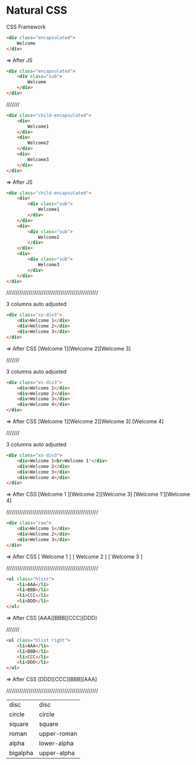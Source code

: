 # Natural CSS
CSS Framework




```html
<div class="encapsulated">
	Welcome
</div>
```
=> After JS
```html
<div class="encapsulated">
	<div class="sub">
		Welcome
	</div>
</div>
```

///////

```html
<div class="child-encapsulated">
	<div>
		Welcome1
	</div>
	<div>
		Welcome2
	</div>
	<div>
		Welcome3
	</div>
</div>
```
=> After JS
```html
<div class="child-encapsulated">
	<div>
		<div class="sub">
			Welcome1
		</div>
	</div>
	<div>
		<div class="sub">
			Welcome2
		</div>
	</div>
	<div>
		<div class="sub">
			Welcome3
		</div>
	</div>
</div>
```

/////////////////////////////////////////////////

3 columns auto adjusted
```html
<div class="xs-div3">
	<div>Welcome 1</div>
	<div>Welcome 2</div>
	<div>Welcome 3</div>
</div>
```
=> After CSS
[Welcome 1][Welcome 2][Welcome 3]

///////

3 columns auto adjusted
```html
<div class="xs-div3">
	<div>Welcome 1</div>
	<div>Welcome 2</div>
	<div>Welcome 3</div>
	<div>Welcome 4</div>
</div>
```
=> After CSS
[Welcome 1][Welcome 2][Welcome 3]
[Welcome 4]

///////

3 columns auto adjusted
```html
<div class="xs-div3">
	<div>Welcome 1<br>Welcome 1'</div>
	<div>Welcome 2</div>
	<div>Welcome 3</div>
	<div>Welcome 4</div>
</div>
```
=> After CSS
[Welcome 1 ][Welcome 2][Welcome 3]
[Welcome 1'][Welcome 4]

/////////////////////////////////////////////////

```html
<div class="raw">
	<div>Welcome 1</div>
	<div>Welcome 2</div>
	<div>Welcome 3</div>
</div>
```
=> After CSS
[ Welcome 1                      ]
[ Welcome 2                      ]
[ Welcome 3                      ]

/////////////////////////////////////////////////

```html
<ul class="hlist">
	<li>AAA</li>
	<li>BBB</li>
	<li>CCC</li>
	<li>DDD</li>
</ul>
```
=> After CSS
[AAA][BBB][CCC][DDD]

///////

```html
<ul class="hlist right">
	<li>AAA</li>
	<li>BBB</li>
	<li>CCC</li>
	<li>DDD</li>
</ul>
```
=> After CSS
                          [DDD][CCC][BBB][AAA]

/////////////////////////////////////////////////

<table>
	<tbody>
		<tr>
			<td>disc</td>
			<td>disc</td>
		</tr>
		<tr>
			<td>circle</td>
			<td>circle</td>
		</tr>
		<tr>
			<td>square</td>
			<td>square</td>
		</tr>
		<tr>
			<td>roman</td>
			<td>upper-roman</td>
		</tr>
		<tr>
			<td>alpha</td>
			<td>lower-alpha</td>
		</tr>
		<tr>
			<td>bigalpha</td>
			<td>upper-alpha</td>
		</tr>
	</tbody>
</table>

